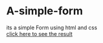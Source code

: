 # A-simple-form
its a simple Form using html and css
<br>
<a href="https://glistening-beignet-a75bf1.netlify.app" >click here to see the result</a>
